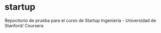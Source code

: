 startup
=======
Repocitorio de prueba para el curso de Startup Ingenieria - Universidad de Stanford/ Coursera
